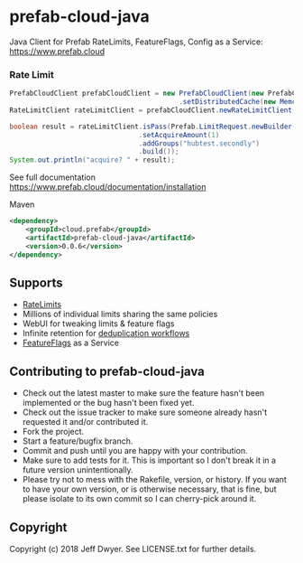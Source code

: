 # prefab-cloud-java
Java Client for Prefab RateLimits, FeatureFlags, Config as a Service: https://www.prefab.cloud


### Rate Limit
```java
PrefabCloudClient prefabCloudClient = new PrefabCloudClient(new PrefabCloudClient.Builder()
                                          .setDistributedCache(new MemcachedCache(memcachedClient)));
RateLimitClient rateLimitClient = prefabCloudClient.newRateLimitClient();

boolean result = rateLimitClient.isPass(Prefab.LimitRequest.newBuilder()
                                .setAcquireAmount(1)
                                .addGroups("hubtest.secondly")
                                .build());
System.out.println("acquire? " + result);
```


See full documentation https://www.prefab.cloud/documentation/installation

Maven
```xml
<dependency>
    <groupId>cloud.prefab</groupId>
    <artifactId>prefab-cloud-java</artifactId>
    <version>0.0.6</version>
</dependency>
```

## Supports

* [RateLimits](https://www.prefab.cloud/documentation/basic_rate_limits)
* Millions of individual limits sharing the same policies
* WebUI for tweaking limits & feature flags
* Infinite retention for [deduplication workflows](https://www.prefab.cloud/documentation/once_and_only_once)
* [FeatureFlags](https://www.prefab.cloud/documentation/feature_flags) as a Service


## Contributing to prefab-cloud-java
 
* Check out the latest master to make sure the feature hasn't been implemented or the bug hasn't been fixed yet.
* Check out the issue tracker to make sure someone already hasn't requested it and/or contributed it.
* Fork the project.
* Start a feature/bugfix branch.
* Commit and push until you are happy with your contribution.
* Make sure to add tests for it. This is important so I don't break it in a future version unintentionally.
* Please try not to mess with the Rakefile, version, or history. If you want to have your own version, or is otherwise necessary, that is fine, but please isolate to its own commit so I can cherry-pick around it.

## Copyright

Copyright (c) 2018 Jeff Dwyer. See LICENSE.txt for
further details.
